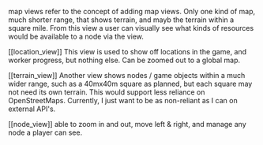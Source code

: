 map views refer to the concept of adding map views. Only one kind of map, much shorter range, that shows terrain, and mayb the terrain within a square mile. From this view a user can visually see what kinds of resources would be available to a node via the view.

[[location_view]]
This view is used to show off locations in the game, and worker progress, but nothing else. Can be zoomed out to a global map.

[[terrain_view]]
Another view shows nodes / game objects within a much wider range, such as a 40mx40m square as planned, but each square may not need its own terrain. This would support less reliance on OpenStreetMaps. Currently, I just want to be as non-reliant as I can on external API's. 

[[node_view]]
able to zoom in and out, move left & right, and manage any node a player can see.